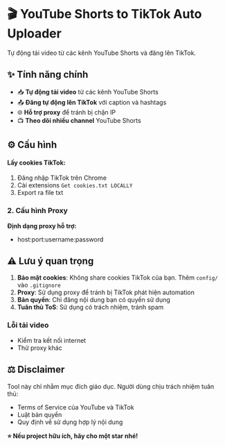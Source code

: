 # 🎬 YouTube Shorts to TikTok Auto Uploader

Tự động tải video từ các kênh YouTube Shorts và đăng lên TikTok.

## ✨ Tính năng chính

- 📥 **Tự động tải video** từ các kênh YouTube Shorts
- 📤 **Đăng tự động lên TikTok** với caption và hashtags
- 🌐 **Hỗ trợ proxy** để tránh bị chặn IP
- 📺 **Theo dõi nhiều channel** YouTube Shorts

## ⚙️ Cấu hình
#### Lấy cookies TikTok:

1. Đăng nhập TikTok trên Chrome
2. Cài extensions `Get cookies.txt LOCALLY`
3. Export ra file txt

### 2. Cấu hình Proxy

**Định dạng proxy hỗ trợ:**
- host:port:username:password

## ⚠️ Lưu ý quan trọng

1. **Bảo mật cookies**: Không share cookies TikTok của bạn. Thêm `config/` vào `.gitignore`
2. **Proxy**: Sử dụng proxy để tránh bị TikTok phát hiện automation
3. **Bản quyền**: Chỉ đăng nội dung bạn có quyền sử dụng
4. **Tuân thủ ToS**: Sử dụng có trách nhiệm, tránh spam

### Lỗi tải video
- Kiểm tra kết nối internet
- Thử proxy khác

## ⚖️ Disclaimer

Tool này chỉ nhằm mục đích giáo dục. Người dùng chịu trách nhiệm tuân thủ:
- Terms of Service của YouTube và TikTok
- Luật bản quyền
- Quy định về sử dụng hợp lý nội dung

**⭐ Nếu project hữu ích, hãy cho một star nhé!**
